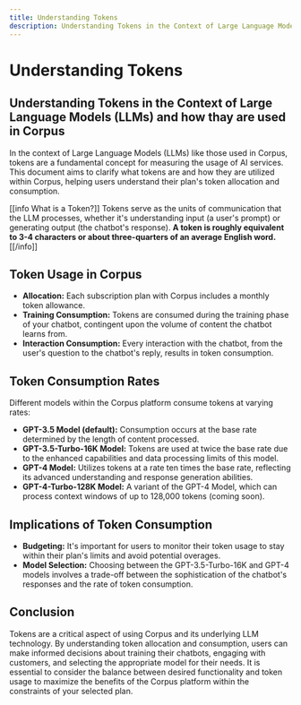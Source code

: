 ```yaml
---
title: Understanding Tokens
description: Understanding Tokens in the Context of Large Language Models (LLMs) and how thay are used in Corpus
---
```


# Understanding Tokens
## Understanding Tokens in the Context of Large Language Models (LLMs) and how thay are used in Corpus

In the context of Large Language Models (LLMs) like those used in Corpus, tokens are a fundamental concept for measuring the usage of AI services. This document aims to clarify what tokens are and how they are utilized within Corpus, helping users understand their plan's token allocation and consumption.

[[info What is a Token?]]
Tokens serve as the units of communication that the LLM processes, whether it's understanding input (a user's prompt) or generating output (the chatbot's response). **A token is roughly equivalent to 3-4 characters or about three-quarters of an average English word.**
[[/info]]

## Token Usage in Corpus

- **Allocation:** Each subscription plan with Corpus includes a monthly token allowance.
- **Training Consumption:** Tokens are consumed during the training phase of your chatbot, contingent upon the volume of content the chatbot learns from.
- **Interaction Consumption:** Every interaction with the chatbot, from the user's question to the chatbot's reply, results in token consumption.

## Token Consumption Rates

Different models within the Corpus platform consume tokens at varying rates:

- **GPT-3.5 Model (default):** Consumption occurs at the base rate determined by the length of content processed.
- **GPT-3.5-Turbo-16K Model:** Tokens are used at twice the base rate due to the enhanced capabilities and data processing limits of this model.
- **GPT-4 Model:** Utilizes tokens at a rate ten times the base rate, reflecting its advanced understanding and response generation abilities.
- **GPT-4-Turbo-128K Model:** A variant of the GPT-4 Model, which can process context windows of up to 128,000 tokens (coming soon).

## Implications of Token Consumption

- **Budgeting:** It's important for users to monitor their token usage to stay within their plan's limits and avoid potential overages.
- **Model Selection:** Choosing between the GPT-3.5-Turbo-16K and GPT-4 models involves a trade-off between the sophistication of the chatbot's responses and the rate of token consumption.

## Conclusion

Tokens are a critical aspect of using Corpus and its underlying LLM technology. By understanding token allocation and consumption, users can make informed decisions about training their chatbots, engaging with customers, and selecting the appropriate model for their needs. It is essential to consider the balance between desired functionality and token usage to maximize the benefits of the Corpus platform within the constraints of your selected plan.
